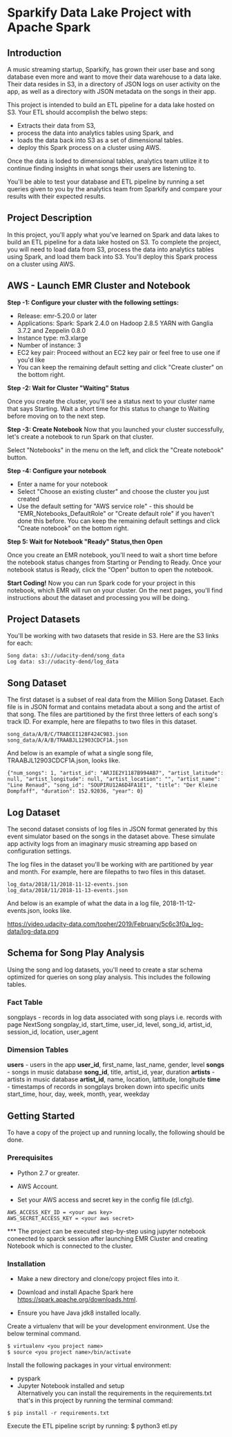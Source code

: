 # Sparkify Data Lake Project with Apache Spark

## Introduction

A music streaming startup, Sparkify, has grown their user base and song database even more and want to move their data warehouse to a data lake. Their data resides in S3, in a directory of JSON logs on user activity on the app, as well as a directory with JSON metadata on the songs in their app.

This project is intended to build an ETL pipeline for a data lake hosted on S3. Your ETL should accomplish the belwo steps: 
* Extracts their data from S3, 
* process the data into analytics tables using Spark, and 
* loads the data back into S3 as a set of dimensional tables. 
* deploy this Spark process on a cluster using AWS.

Once the data is loded to dimensional tables, analytics team utilize it to continue finding insights in what songs their users are listening to.

You'll be able to test your database and ETL pipeline by running a set queries given to you by the analytics team from Sparkify and compare your results with their expected results.

## Project Description
In this project, you'll apply what you've learned on Spark and data lakes to build an ETL pipeline for a data lake hosted on S3. To complete the project, you will need to load data from S3, process the data into analytics tables using Spark, and load them back into S3. You'll deploy this Spark process on a cluster using AWS.

## AWS - Launch EMR Cluster and Notebook 
**Step -1: Configure your cluster with the following settings:**
* Release: emr-5.20.0 or later
* Applications: Spark: Spark 2.4.0 on Hadoop 2.8.5 YARN with Ganglia 3.7.2 and Zeppelin 0.8.0
* Instance type: m3.xlarge
* Number of instance: 3
* EC2 key pair: Proceed without an EC2 key pair or feel free to use one if you'd like
* You can keep the remaining default setting and click "Create cluster" on the bottom right.

**Step -2: Wait for Cluster "Waiting" Status**

Once you create the cluster, you'll see a status next to your cluster name that says Starting. Wait a short time for this status to change to Waiting before moving on to the next step.

**Step -3: Create Notebook**
Now that you launched your cluster successfully, let's create a notebook to run Spark on that cluster.

Select "Notebooks" in the menu on the left, and click the "Create notebook" button.

**Step -4: Configure your notebook**
* Enter a name for your notebook
* Select "Choose an existing cluster" and choose the cluster you just created
* Use the default setting for "AWS service role" - this should be "EMR_Notebooks_DefaultRole" or "Create default role" if you haven't done this before.
You can keep the remaining default settings and click "Create notebook" on the bottom right.

**Step 5: Wait for Notebook "Ready" Status,then Open**

Once you create an EMR notebook, you'll need to wait a short time before the notebook status changes from Starting or Pending to Ready. Once your notebook status is Ready, click the "Open" button to open the notebook.

**Start Coding!**
Now you can run Spark code for your project in this notebook, which EMR will run on your cluster. On the next pages, you'll find instructions about the dataset and processing you will be doing.

## Project Datasets
You'll be working with two datasets that reside in S3. Here are the S3 links for each:
```
Song data: s3://udacity-dend/song_data
Log data: s3://udacity-dend/log_data
```
## Song Dataset
The first dataset is a subset of real data from the Million Song Dataset. Each file is in JSON format and contains metadata about a song and the artist of that song. The files are partitioned by the first three letters of each song's track ID. For example, here are filepaths to two files in this dataset.
```
song_data/A/B/C/TRABCEI128F424C983.json
song_data/A/A/B/TRAABJL12903CDCF1A.json
```
And below is an example of what a single song file, TRAABJL12903CDCF1A.json, looks like.
```
{"num_songs": 1, "artist_id": "ARJIE2Y1187B994AB7", "artist_latitude": null, "artist_longitude": null, "artist_location": "", "artist_name": "Line Renaud", "song_id": "SOUPIRU12A6D4FA1E1", "title": "Der Kleine Dompfaff", "duration": 152.92036, "year": 0}
```
## Log Dataset
The second dataset consists of log files in JSON format generated by this event simulator based on the songs in the dataset above. These simulate app activity logs from an imaginary music streaming app based on configuration settings.

The log files in the dataset you'll be working with are partitioned by year and month. For example, here are filepaths to two files in this dataset.
```
log_data/2018/11/2018-11-12-events.json
log_data/2018/11/2018-11-13-events.json

```
And below is an example of what the data in a log file, 2018-11-12-events.json, looks like.

https://video.udacity-data.com/topher/2019/February/5c6c3f0a_log-data/log-data.png

## Schema for Song Play Analysis
Using the song and log datasets, you'll need to create a star schema optimized for queries on song play analysis. This includes the following tables.

### Fact Table
songplays - records in log data associated with song plays i.e. records with page NextSong
songplay_id, start_time, user_id, level, song_id, artist_id, session_id, location, user_agent
### Dimension Tables
**users** - users in the app
**user_id**, first_name, last_name, gender, level
**songs** - songs in music database
**song_id**, title, artist_id, year, duration
**artists** - artists in music database
**artist_id**, name, location, lattitude, longitude
**time** - timestamps of records in songplays broken down into specific units
start_time, hour, day, week, month, year, weekday


## Getting Started

To have a copy of the project up and running locally, the following should be done. 

### Prerequisites

* Python 2.7 or greater.

* AWS Account.

* Set your AWS access and secret key in the config file (dl.cfg).
```
AWS_ACCESS_KEY_ID = <your aws key>
AWS_SECRET_ACCESS_KEY = <your aws secret>

```
*** The project can be executed step-by-step using jupyter notebook coneected to sparck session after launching EMR Cluster and creating Notebook which is connected to the cluster.
### Installation

* Make a new directory and clone/copy project files into it.

* Download and install Apache Spark here https://spark.apache.org/downloads.html. 
* Ensure you have Java jdk8 installed locally.

Create a virtualenv that will be your development environment. Use the below terminal command.

```
$ virtualenv <you project name>
$ source <you project name>/bin/activate

```
Install the following packages in your virtual environment:

   - pyspark
   - Jupyter Notebook installed and setup   
Alternatively you can install the requirements in the requirements.txt that's in this project by running the terminal command:

```
$ pip install -r requirements.txt
```

Execute the ETL pipeline script by running:
$ python3 etl.py



